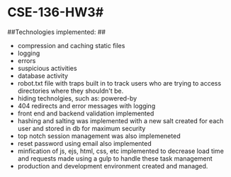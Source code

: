 # CSE-136-HW3#

##Technologies implemented: ##

* compression and caching static files
* logging 
 * errors
 * suspicious activities
 * database activity
* robot.txt file with traps built in to track users who are trying to access directories where they shouldn't be.
* hiding technolgies, such as: powered-by
* 404 redirects and error messages with logging
* front end and backend validation implemented
* hashing and salting was implemented with a new salt created for each user and stored in db for maximum security
* top notch session management was also implemeneted
* reset password using email also implemented
* minfication of js, ejs, html, css, etc implemented to decrease load time and requests made using a gulp to handle these task management
* production and development environment created and managed. 